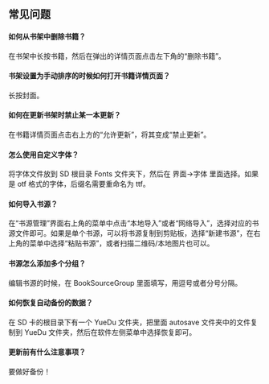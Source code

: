 ## 常见问题

#### 如何从书架中删除书籍？
在书架中长按书籍，然后在弹出的详情页面点击左下角的“删除书籍”。

#### 书架设置为手动排序的时候如何打开书籍详情页面？
长按封面。

#### 如何在更新书架时禁止某一本更新？
在书籍详情页面点击右上方的“允许更新”，将其变成“禁止更新”。

#### 怎么使用自定义字体？
将字体文件放到 SD 根目录 Fonts 文件夹下，然后在 界面->字体 里面选择。如果是 otf 格式的字体，后缀名需要重命名为 ttf。

#### 如何导入书源？
在“书源管理”界面右上角的菜单中点击“本地导入”或者“网络导入”，选择对应的书源文件即可。如果是单个书源，可以将书源复制到剪贴板，选择“新建书源”，在右上角的菜单中选择“粘贴书源”，或者扫描二维码/本地图片也可以。

#### 书源怎么添加多个分组？
编辑书源的时候，在 BookSourceGroup 里面填写，用逗号或者分号分隔。

#### 如何恢复自动备份的数据？
在 SD 卡的根目录下有一个 YueDu 文件夹，把里面 autosave 文件夹中的文件复制到 YueDu 文件夹，然后在软件左侧菜单中选择恢复即可。

#### 更新前有什么注意事项？
要做好备份！

